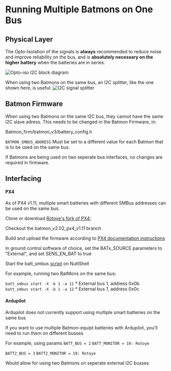 # Running Multiple Batmons on One Bus
## Physical Layer
The Opto-Isolation of the signals is **always** recommended to reduce noise and improve reliability on the bus, and is **absolutely necessary on the higher battery** when the batteries are in series. 

![Opto-iso I2C block diagram](http://batmonfiles.rotoye.com/userguide/Opto-iso%20connection.jpg)

When using two Batmons on the same bus, an I2C splitter, like the one shown here, is useful:
![I2C signal splitter](http://batmonfiles.rotoye.com/userguide/splitter.png)

## Batmon Firmware
When using two Batmons on the same I2C bus, they cannot have the same I2C slave adress. This needs to be changed in the Batmon Firmware, in:
 
Batmon_firm/batmon_v3/battery_config.h

`BATMON_SMBUS_ADDRESS` Must be set to a different value for each Batmon that is to be used on the same bus. 

If Batmons are being used on two seperate bus interfaces, no changes are required in firmware. 

## Interfacing 

#### PX4

As of PX4 v1.11, multiple smart batteries with different SMBus addresses can be used on the same bus.

Clone or download [Rotoye's fork of PX4:](https://github.com/rotoye/px4_firmware_batmon)
    
Checkout the batmon_v2.02_px4_v1.11 branch
    
Build and upload the firmware according to [PX4 documentation instructions](https://dev.px4.io/master/en/setup/building_px4.html)
    
In ground control software of choice, set the BATx_SOURCE parameters to "External", and set SENS_EN_BAT to true
    
Start the batt_smbus [script](https://dev.px4.io/master/en/middleware/modules_driver.html) on NuttShell

For example, running two BatMons on the same bus:

`batt_smbus start -X -b 1 -a 11` * External bus 1, address 0x0b  
`batt_smbus start -X -b 1 -a 12` * External bus 1, address 0x0c

####  Ardupilot
Ardupilot does not currently support using multiple smart batteries on the same bus

If you want to use multiple Batmon-equipt batteries with Ardupilot, you'll need to run them on different busses

For example, using params 
`BATT_BUS = 2`
`BATT_MONITOR = 19: Rotoye`

`BATT2_BUS = 3`
`BATT2_MONITOR = 19: Rotoye`

Would allow for using two Batmons on seperate external I2C busses

